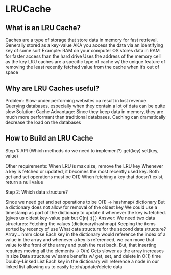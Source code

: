 # LRUCache
## What is an LRU Cache?
Caches are a type of storage that store data in memory for fast retrieval.
Generally stored as a key-value
AKA you access the data via an identifying key of some sort
Example: RAM on your computer
OS stores data in RAM for faster access than the hard drive
Uses the address of the memory cell as the key
LRU caches are a specific type of cache w/ the unique feature of removing the least recently fetched value from the cache when it’s out of space
## Why are LRU Caches useful?
Problem: 
Slow-under performing websites ca result in lost revenue
Querying databases, especially when they contain a lot of data can be quite slow
Solution: 
Cache
Advantage: Since they keep data in memory, they are much more performant than traditional databases.
Caching can dramatically decrease the load on the databases
## How to Build an LRU Cache
Step 1: API (Which methods do we need to implement?)
get(key)
set(key, value)

Other requirements:
When LRU is max size, remove the LRU key
Whenever a key is fetched or updated, it becomes the most recently used key.
Both get and set operations must be O(1)
When fetching a key that doesn’t exist, return a null value

Step 2: Which data structure?

Since we need get and set operations to be O(1) → hashmap/ dictionary
But a dictionary does not allow for removal of the oldest key
We could use a timestamp as part of the dictionary to update it whenever the key is fetched. (gives us oldest key-value pair but O(n) :((  )
Answer: We need two data structures:
Fetching the values (dictionary/hashmap)
 Keeping the items sorted by recency of use
What data structure for the second data structure?
Array… hmm close
Each key in the dictionary would reference the index of a value in the array and whenever a key is referenced, we can move that value to the front of the array and push the rest back.
But, that inserting requires moving all the elements → O(n) 
Gets slower as the array increases in size
Data structure w/ same benefits w/ get, set, and delete in O(1) time
Doubly-Linked List 
Each key in the dictionary will reference a node in our linked list allowing us to easily fetch/update/delete data





